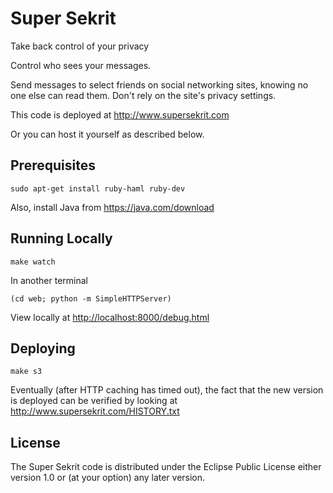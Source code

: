 Super Sekrit
============

Take back control of your privacy

Control who sees your messages.

Send messages to select friends on social networking sites, knowing no
one else can read them. Don't rely on the site's privacy settings.

This code is deployed at <http://www.supersekrit.com>

Or you can host it yourself as described below.


Prerequisites
-------------

    sudo apt-get install ruby-haml ruby-dev

Also, install Java from <https://java.com/download>


Running Locally
---------------


    make watch


In another terminal

    (cd web; python -m SimpleHTTPServer)

View locally at <http://localhost:8000/debug.html>

Deploying
---------

    make s3

Eventually (after HTTP caching has timed out), the fact that the new
version is deployed can be verified by looking at
<http://www.supersekrit.com/HISTORY.txt>


License
-------

The Super Sekrit code is distributed under the Eclipse Public License
either version 1.0 or (at your option) any later version.
